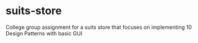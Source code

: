 # suits-store
College group assignment for a suits store that focuses on implementing 10 Design Patterns with basic GUI
